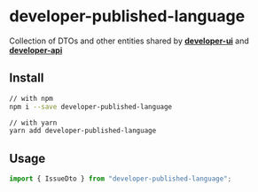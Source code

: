 # developer-published-language

Collection of DTOs and other entities shared by [**developer-ui**](https://github.com/st-angelo/developer-ui) and [**developer-api**](https://github.com/st-angelo/developer-api)

## Install

```bash
// with npm
npm i --save developer-published-language

// with yarn
yarn add developer-published-language
```

## Usage

```jsx
import { IssueDto } from "developer-published-language";
```